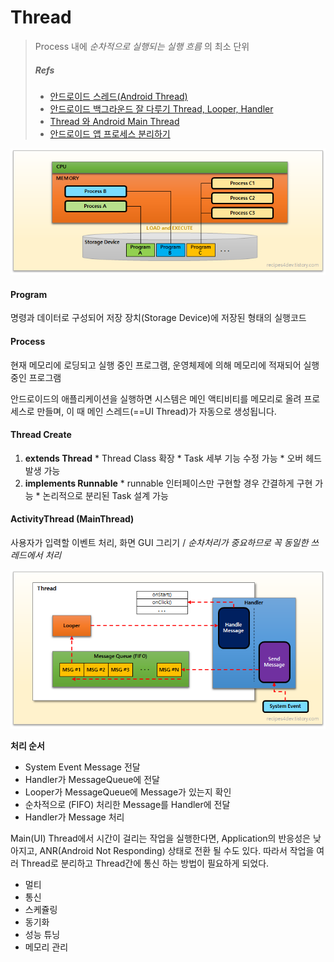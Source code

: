 # Thread
> Process 내에 _순차적으로 실행되는 실행 흐름_ 의 최소 단위
> ##### Refs
> * [안드로이드 스레드(Android Thread)](https://recipes4dev.tistory.com/143)
> * [안드로이드 백그라운드 잘 다루기 Thread, Looper, Handler](https://academy.realm.io/kr/posts/android-thread-looper-handler/)
> * [Thread 와 Android Main Thread](http://cafe.daum.net/_c21_/bbs_search_read?grpid=1MWA2&fldid=aAfL&datanum=98&docid=1MWA2%7CaAfL%7C98%7C20110704111711)
> * [안드로이드 앱 프로세스 분리하기](https://brunch.co.kr/@huewu/4)

![Process](img/img_process.png)

#### Program
명령과 데이터로 구성되어 저장 장치(Storage Device)에 저장된 형태의 실행코드

#### Process
현재 메모리에 로딩되고 실행 중인 프로그램, 운영체제에 의해 메모리에 적재되어 실행 중인 프로그램

안드로이드의 애플리케이션을 실행하면 시스템은 메인 액티비티를 메모리로 올려 프로세스로 만들며, 이 때 메인 스레드(==UI Thread)가 자동으로 생성됩니다.

#### Thread Create
  1. **extends Thread**
    * Thread Class 확장
    * Task 세부 기능 수정 가능
    * 오버 헤드 발생 가능
  2. **implements Runnable**
    * runnable 인터페이스만 구현할 경우 간결하게 구현 가능
    * 논리적으로 분리된 Task 설계 가능

#### ActivityThread (MainThread)
사용자가 입력할 이벤트 처리, 화면 GUI 그리기 /
_순차처리가 중요하므로 꼭 동일한 쓰레드에서 처리_

  ![MainThread](img/img_andoid_mainthread.png)

  **처리 순서**
  * System Event Message 전달
  * Handler가 MessageQueue에 전달
  * Looper가 MessageQueue에 Message가 있는지 확인
  * 순차적으로 (FIFO) 처리한 Message를 Handler에 전달
  * Handler가 Message 처리

Main(UI) Thread에서 시간이 걸리는 작업을 실행한다면, Application의 반응성은 낮아지고, ANR(Android Not Responding) 상태로 전환 될 수도 있다. 따라서 작업을 여러 Thread로 분리하고 Thread간에 통신 하는 방법이 필요하게 되었다.



* 멀티
* 통신
* 스케쥴링
* 동기화
* 성능 튜닝
* 메모리 관리
